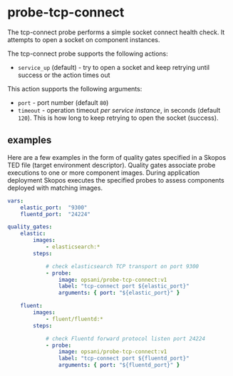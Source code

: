 # probe-tcp-connect
The tcp-connect probe performs a simple socket connect health check.  It attempts to open a socket on component instances.

The tcp-connect probe supports the following actions:

* `service_up` (default) - try to open a socket and keep retrying until success or the action times out

This action supports the following arguments:

* `port` - port number (default `80`)
* `timeout` - operation timeout *per service instance*, in seconds (default `120`).  This is how long to keep retrying to open the socket (success).

## examples

Here are a few examples in the form of quality gates specified in a Skopos TED file (target environment descriptor).  Quality gates associate probe executions to one or more component images.  During application deployment Skopos executes the specified probes to assess components deployed with matching images.

```yaml
vars:
    elastic_port:  "9300"
    fluentd_port:  "24224"

quality_gates:
    elastic:
        images:
            - elasticsearch:*
        steps:

            # check elasticsearch TCP transport on port 9300
            - probe:
                image: opsani/probe-tcp-connect:v1
                label: "tcp-connect port ${elastic_port}"
                arguments: { port: "${elastic_port}" }

    fluent:
        images:
            - fluent/fluentd:*
        steps:

            # check Fluentd forward protocol listen port 24224
            - probe:
                image: opsani/probe-tcp-connect:v1
                label: "tcp-connect port ${fluentd_port}"
                arguments: { port: "${fluentd_port}" }
```
